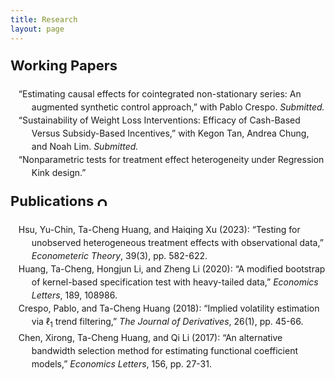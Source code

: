 ```yaml
---
title: Research
layout: page
---
```



<style>
ol>li{ list-style: none; list-style-position: inside; padding-left: 10px; text-indent: -1.5em; line-height: 150%}
p.firstlevel{font-size: 22px; font-weight: bold}
p.abstract{font-size: 20px; font-family: Garamond; text-align: justify; width: 80%; line-height: 125%; color: #606060; padding-left: 25px}
</style>

<!--If need reversed items
	ol>li:before{content:"["counter(list)"]"; counter-increment: list -1}-->

<style type="text/css">
a {text-decoration: none}
</style>

<!--<h2 style="color:#4b0082; font-size:24px ">Research</h2>-->
<p class="firstlevel"> Working Papers</p>

<ol style="counter-reset: list 4">
	<li> &ldquo;Estimating causal effects for cointegrated non-stationary series: An augmented synthetic control approach,&rdquo; with Pablo Crespo. <em>Submitted.</em></li>
	<li> &ldquo;Sustainability of Weight Loss Interventions: Efficacy of Cash-Based Versus Subsidy-Based Incentives,&rdquo; with Kegon Tan, Andrea Chung, and Noah Lim. <em>Submitted.</em> </li>
	<li> &ldquo;Nonparametric tests for treatment effect heterogeneity under Regression Kink design.&rdquo;</li> 
</ol>

<p class="firstlevel"> Publications
	<a href="https://orcid.org/0000-0002-5319-7033" target="_blank">
    <img alt="ORCID logo" src="https://info.orcid.org/wp-content/uploads/2019/11/orcid_16x16.png" width="16" height="16" />
    </a>
    <link rel="stylesheet" href="https://cdn.jsdelivr.net/gh/jpswalsh/academicons@1/css/academicons.min.css">
    <a href="https://scholar.google.com/citations?hl=en&user=e1vgx9gAAAAJ&view_op=list_works&sortby=pubdate" target="_blank">
    <i class="ai ai-google-scholar-square ai" width="16" height="16"></i>
    </a>
</p>

<ol style="counter-reset: list 5">
	<li> Hsu, Yu-Chin, Ta-Cheng Huang, and Haiqing Xu (2023): &ldquo;Testing for unobserved heterogeneous treatment effects with observational data,&rdquo; <em>Econometeric Theory</em>,  39(3), pp. 582-622. 
		<a href = "https://doi.org/10.1017/S0266466622000147" target="_blank">
			<img src="../assets/images/doi.svg" style="width:13px; height:13px;"/>
		</a>
	</li>
	<li> Huang, Ta-Cheng, Hongjun Li, and Zheng Li (2020): &ldquo;A modified bootstrap of kernel-based specification test with heavy-tailed data,&rdquo; <em> Economics Letters</em>, 189, 108986.
		<a class = "link" href = "https://doi.org/10.1016/j.econlet.2020.108986" target="_blank" >
			<img src="../assets/images/doi.svg" style="width:13px; height:13px;"/>
		</a>
	</li> 
	<li>  Crespo, Pablo, and Ta-Cheng Huang (2018): &ldquo;Implied volatility estimation via &#8467;<sub>1</sub> trend filtering,&rdquo; <em>The Journal of Derivatives</em>, 26(1), pp. 45-66.  
		<a class = "link" href = "https://doi.org/10.3905/jod.2018.26.1.045" target="_blank">
			<img src="../assets/images/doi.svg" style="width:13px; height:13px;"/>
		</a>
	</li>
	<li> Chen, Xirong, Ta-Cheng Huang, and Qi Li (2017): &ldquo;An alternative bandwidth selection method for estimating functional coefficient models,&rdquo; <em>Economics Letters</em>, 156, pp. 27-31.  
		<a class = "link" href = "https://doi.org/10.1016/j.econlet.2017.03.009" target="_blank">
			<img src="../assets/images/doi.svg" style="width:13px; height:13px;"/>
		</a>
	</li>
</ol>

<!--
<p class="firstlevel"> Selected Work in Progress</p>
<ol style="counter-reset: list 3">
	<li> &ldquo;Monotonicity tests for treatment effect on treated under Regression Kink design.&rdquo;</li>
	<li> &ldquo;The Effect of Activities-based Subsidy on Body Fat Loss: A Field Experiment Study,&rdquo; with Noah Lim, Andrea Park, and Kegon Tan. <a class = "link" href = "https://clinicaltrials.gov/ct2/show/NCT04954547" target="_blank">Pre-registration</a></li>
	<li> &ldquo;The Effect of Small Goals on Body Fat Loss: A Field Experiment Study,&rdquo; with Alessandro Del Ponte, Noah Lim, and Aidas Masiliunas. <a class = "link" href = "https://clinicaltrials.gov/ct2/show/NCT04973072" target="_blank">Pre-registration</a></li>
	<li> &ldquo;The Social Influence of Weaker Peers,&rdquo; with Dayoung Kim and Noah Lim</li>
	<li> &ldquo;Helping Weaker Sales Agents via Temporary Transfers: A Field Experiment Study,&rdquo; with Hua Chen and Noah Lim</li>
	<li> &ldquo;The Effect of Permanent Employment Contracts,&rdquo; with Noah Lim and Diego Salazar. </li>
</ol>
-->

